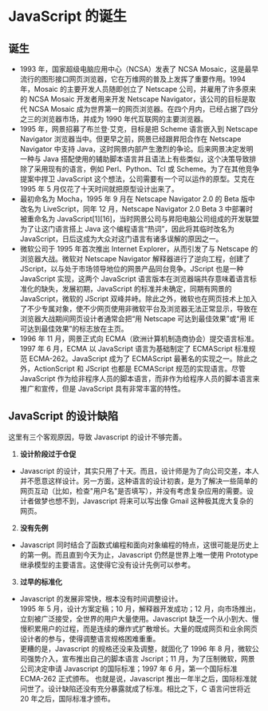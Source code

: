 # JavaScript 的诞生

## 诞生

- 1993 年，国家超级电脑应用中心（NCSA）发表了 NCSA Mosaic，这是最早流行的图形接口网页浏览器，它在万维网的普及上发挥了重要作用。1994 年，Mosaic 的主要开发人员随即创立了 Netscape 公司，并雇用了许多原来的 NCSA Mosaic 开发者用来开发 Netscape Navigator，该公司的目标是取代 NCSA Mosaic 成为世界第一的网页浏览器。在四个月内，已经占据了四分之三的浏览器市场，并成为 1990 年代互联网的主要浏览器。
- 1995 年，网景招募了布兰登·艾克，目标是把 Scheme 语言嵌入到 Netscape Navigator 浏览器当中。但更早之前，网景已经跟昇阳合作在 Netscape Navigator 中支持 Java，这时网景内部产生激烈的争论。后来网景决定发明一种与 Java 搭配使用的辅助脚本语言并且语法上有些类似，这个决策导致排除了采用现有的语言，例如 Perl、Python、Tcl 或 Scheme。为了在其他竞争提案中捍卫 JavaScript 这个想法，公司需要有一个可以运作的原型。艾克在 1995 年 5 月仅花了十天时间就把原型设计出来了。
- 最初命名为 Mocha，1995 年 9 月在 Netscape Navigator 2.0 的 Beta 版中改名为 LiveScript，同年 12 月，Netscape Navigator 2.0 Beta 3 中部署时被重命名为 JavaScript[1][16]，当时网景公司与昇阳电脑公司组成的开发联盟为了让这门语言搭上 Java 这个编程语言“热词”，因此将其临时改名为 JavaScript，日后这成为大众对这门语言有诸多误解的原因之一。
- 微软公司于 1995 年首次推出 Internet Explorer，从而引发了与 Netscape 的浏览器大战。微软对 Netscape Navigator 解释器进行了逆向工程，创建了 JScript，以与处于市场领导地位的网景产品同台竞争。JScript 也是一种 JavaScript 实现，这两个 JavaScript 语言版本在浏览器端共存意味着语言标准化的缺失，发展初期，JavaScript 的标准并未确定，同期有网景的 JavaScript，微软的 JScript 双峰并峙。除此之外，微软也在网页技术上加入了不少专属对象，使不少网页使用非微软平台及浏览器无法正常显示，导致在浏览器大战期间网页设计者通常会把“用 Netscape 可达到最佳效果”或“用 IE 可达到最佳效果”的标志放在主页。
- 1996 年 11 月，网景正式向 ECMA（欧洲计算机制造商协会）提交语言标准。1997 年 6 月，ECMA 以 JavaScript 语言为基础制定了 ECMAScript 标准规范 ECMA-262。JavaScript 成为了 ECMAScript 最著名的实现之一。除此之外，ActionScript 和 JScript 也都是 ECMAScript 规范的实现语言。尽管 JavaScript 作为给非程序人员的脚本语言，而非作为给程序人员的脚本语言来推广和宣传，但是 JavaScript 具有非常丰富的特性。

## JavaScript 的设计缺陷

这里有三个客观原因，导致 Javascript 的设计不够完善。

1. **设计阶段过于仓促**

- Javascript 的设计，其实只用了十天。而且，设计师是为了向公司交差，本人并不愿意这样设计。另一方面，这种语言的设计初衷，是为了解决一些简单的网页互动（比如，检查"用户名"是否填写），并没有考虑复杂应用的需要。设计者做梦也想不到，Javascript 将来可以写出像 Gmail 这种极其庞大复杂的网页。

2. **没有先例**

- Javascript 同时结合了函数式编程和面向对象编程的特点，这很可能是历史上的第一例。而且直到今天为止，Javascript 仍然是世界上唯一使用 Prototype 继承模型的主要语言。这使得它没有设计先例可以参考。

3. **过早的标准化**

- Javascript 的发展非常快，根本没有时间调整设计。  
  1995 年 5 月，设计方案定稿；10 月，解释器开发成功；12 月，向市场推出，立刻被广泛接受，全世界的用户大量使用。Javascript 缺乏一个从小到大、慢慢积累用户的过程，而是连续的爆炸式扩散增长。大量的既成网页和业余网页设计者的参与，使得调整语言规格困难重重。  
  更糟的是，Javascript 的规格还没来及调整，就固化了
  1996 年 8 月，微软公司强势介入，宣布推出自己的脚本语言 Jscript；11 月，为了压制微软，网景公司决定申请 Javascript 的国际标准；1997 年 6 月，第一个国际标准 ECMA-262 正式颁布。
  也就是说，Javascript 推出一年半之后，国际标准就问世了。设计缺陷还没有充分暴露就成了标准。相比之下，C 语言问世将近 20 年之后，国际标准才颁布。
